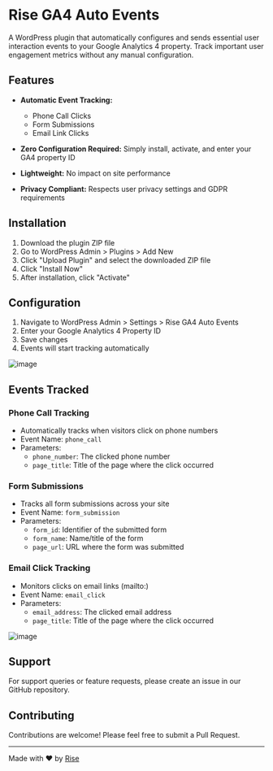 # Rise GA4 Auto Events

A WordPress plugin that automatically configures and sends essential user interaction events to your Google Analytics 4 property. Track important user engagement metrics without any manual configuration.

## Features

- **Automatic Event Tracking:**
  - Phone Call Clicks
  - Form Submissions
  - Email Link Clicks

- **Zero Configuration Required:** Simply install, activate, and enter your GA4 property ID
- **Lightweight:** No impact on site performance
- **Privacy Compliant:** Respects user privacy settings and GDPR requirements

## Installation

1. Download the plugin ZIP file
2. Go to WordPress Admin > Plugins > Add New
3. Click "Upload Plugin" and select the downloaded ZIP file
4. Click "Install Now"
5. After installation, click "Activate"

## Configuration

1. Navigate to WordPress Admin > Settings > Rise GA4 Auto Events
2. Enter your Google Analytics 4 Property ID
3. Save changes
4. Events will start tracking automatically

![image](https://github.com/user-attachments/assets/05438e20-2a7c-4b8e-87e5-45935f45e3d8)



## Events Tracked

### Phone Call Tracking
- Automatically tracks when visitors click on phone numbers
- Event Name: `phone_call`
- Parameters:
  - `phone_number`: The clicked phone number
  - `page_title`: Title of the page where the click occurred

### Form Submissions
- Tracks all form submissions across your site
- Event Name: `form_submission`
- Parameters:
  - `form_id`: Identifier of the submitted form
  - `form_name`: Name/title of the form
  - `page_url`: URL where the form was submitted

### Email Click Tracking
- Monitors clicks on email links (mailto:)
- Event Name: `email_click`
- Parameters:
  - `email_address`: The clicked email address
  - `page_title`: Title of the page where the click occurred

![image](https://github.com/user-attachments/assets/c356a4d5-3d8b-4396-bf81-7f464c7e8f58)


## Support

For support queries or feature requests, please create an issue in our GitHub repository.

## Contributing

Contributions are welcome! Please feel free to submit a Pull Request.

---

Made with ❤️ by [Rise](https://riseseo.com.au)

